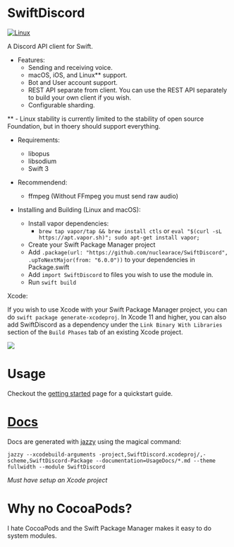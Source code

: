 # SwiftDiscord

[![Linux](https://github.com/fwcd/swift-discord/actions/workflows/linux.yml/badge.svg)](https://github.com/fwcd/swift-discord/actions/workflows/linux.yml)

A Discord API client for Swift.

- Features:
  - Sending and receiving voice.
  - macOS, iOS, and Linux\*\* support.
  - Bot and User account support.
  - REST API separate from client. You can use the REST API separately to build your own client if you wish.
  - Configurable sharding.

\*\* - Linux stability is currently limited to the stability of open source Foundation, but in thoery should support everything.

- Requirements:
  - libopus
  - libsodium
  - Swift 3

- Recommendend:
  - ffmpeg (Without FFmpeg you must send raw audio)


- Installing and Building (Linux and macOS):
    - Install vapor dependencies:
        - `brew tap vapor/tap && brew install ctls` or `eval "$(curl -sL https://apt.vapor.sh)"; sudo apt-get install vapor;`
    - Create your Swift Package Manager project
    - Add `.package(url: "https://github.com/nuclearace/SwiftDiscord", .upToNextMajor(from: "6.0.0"))` to your dependencies in Package.swift
    - Add `import SwiftDiscord` to files you wish to use the module in.
    - Run `swift build`

Xcode:

If you wish to use Xcode with your Swift Package Manager project, you can do `swift package generate-xcodeproj`.  In Xcode 11 and higher, you can also add SwiftDiscord as a dependency under the `Link Binary With Libraries` section of the `Build Phases` tab of an existing Xcode project.

![](https://i.imgur.com/JR97eTO.png)

Usage
=====

Checkout the [getting started](https://nuclearace.github.io/SwiftDiscord/getting-started.html) page for a quickstart guide.

[Docs](https://nuclearace.github.io/SwiftDiscord/index.html)
============================================================
Docs are generated with [jazzy](https://github.com/realm/jazzy) using the magical command:

`jazzy --xcodebuild-arguments -project,SwiftDiscord.xcodeproj/,-scheme,SwiftDiscord-Package --documentation=UsageDocs/*.md --theme fullwidth --module SwiftDiscord`

*Must have setup an Xcode project*

Why no CocoaPods?
=================
I hate CocoaPods and the Swift Package Manager makes it easy to do system modules.

